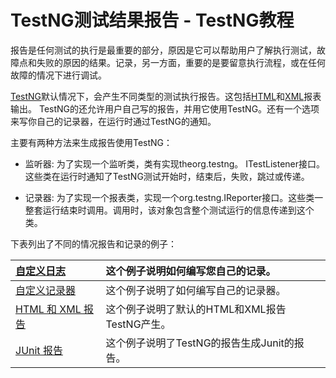 # TestNG测试结果报告 - TestNG教程

报告是任何测试的执行是最重要的部分，原因是它可以帮助用户了解执行测试，故障点和失败的原因的结果。记录，另一方面，重要的是要留意执行流程，或在任何故障的情况下进行调试。

[TestNG](http://www.yiibai.com/html/testng)默认情况下，会产生不同类型的测试执行报告。这包括[HTML](http://www.yiibai.com/html/html)和[XML](http://www.yiibai.com/html/xml)报表输出。 TestNG的还允许用户自己写的报告，并用它使用TestNG。还有一个选项来写你自己的记录器，在运行时通过TestNG的通知。

主要有两种方法来生成报告使用TestNG：

*   监听器: 为了实现一个监听类，类有实现theorg.testng。 ITestListener接口。这些类在运行时通知了TestNG测试开始时，结束后，失败，跳过或传递。

*   记录器: 为了实现一个报表类，实现一个org.testng.IReporter接口。这些类一整套运行结束时调用。调用时，该对象包含整个测试运行的信息传递到这个类。

下表列出了不同的情况报告和记录的例子：

| [自定义日志](http://www.yiibai.com/html/testng/2013/0916306.html?1379328934) | 这个例子说明如何编写您自己的记录。 |
|:--- |:--- |
| [自定义记录器](http://www.yiibai.com/html/testng/2013/0916307.html?1379328938) | 这个例子说明了如何编写自己的记录器。 |
| [HTML 和 XML 报告](http://www.yiibai.com/html/testng/2013/0916308.html?1379328942) | 这个例子说明了默认的HTML和XML报告TestNG产生。 |
| [JUnit 报告](http://www.yiibai.com/html/testng/2013/0916309.html?1379328945) | 这个例子说明了TestNG的报告生成Junit的报告。 |

